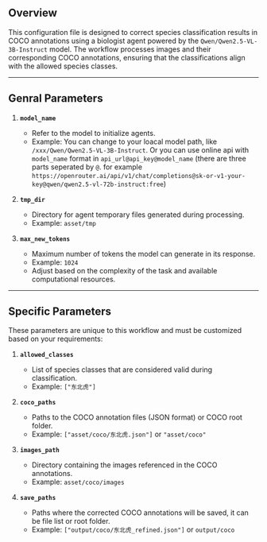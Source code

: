 ## Overview
This configuration file is designed to correct species classification results in COCO annotations using a biologist agent powered by the `Qwen/Qwen2.5-VL-3B-Instruct` model. The workflow processes images and their corresponding COCO annotations, ensuring that the classifications align with the allowed species classes.

---

## Genral Parameters

1. **`model_name`**  
   - Refer to the model to initialize agents.
   - Example: You can change to your loacal model path, like `/xxx/Qwen/Qwen2.5-VL-3B-Instruct`. Or you can use online api with `model_name` format in `api_url@api_key@model_name` (there are three parts seperated by `@`. for  example `https://openrouter.ai/api/v1/chat/completions@sk-or-v1-your-key@qwen/qwen2.5-vl-72b-instruct:free`)

2. **`tmp_dir`**  
   - Directory for agent temporary files generated during processing.  
   - Example: `asset/tmp`  

3. **`max_new_tokens`**  
   - Maximum number of tokens the model can generate in its response.  
   - Example: `1024`  
   - Adjust based on the complexity of the task and available computational resources.

---

## Specific Parameters
These parameters are unique to this workflow and must be customized based on your requirements:

1. **`allowed_classes`**  
   - List of species classes that are considered valid during classification.  
   - Example: `["东北虎"]`  

2. **`coco_paths`**  
   - Paths to the COCO annotation files (JSON format) or COCO root folder.  
   - Example: `["asset/coco/东北虎.json"]` or `"asset/coco"`

3. **`images_path`**  
   - Directory containing the images referenced in the COCO annotations.  
   - Example: `asset/coco/images`  

4. **`save_paths`**  
   - Paths where the corrected COCO annotations will be saved, it can be file list or root folder.  
   - Example: `["output/coco/东北虎_refined.json"]` or `output/coco`
